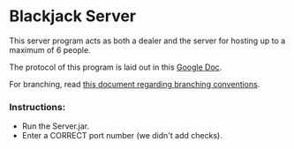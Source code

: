 # Blackjack Server

This server program acts as both a dealer and the server for hosting up to a maximum of 6 people.

The protocol of this program is laid out in this [Google Doc](https://docs.google.com/document/d/1TitWhC7pa1LwOa1-9aaW1HGAJzgxTehDEKdn49hRspE/edit#).

For branching, read [this document regarding branching conventions](https://gist.github.com/digitaljhelms/4287848).

### Instructions:
 - Run the Server.jar.
 - Enter a CORRECT port number (we didn't add checks).